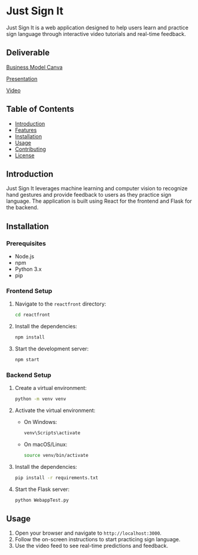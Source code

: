 # Just Sign It

Just Sign It is a web application designed to help users learn and practice sign language through interactive video tutorials and real-time feedback.

## Deliverable 
[Business Model Canva](BMC.pdf)

[Presentation](Pitch.pdf)

[Video](videoGGH25.mp4)


## Table of Contents

- [Introduction](#introduction)
- [Features](#features)
- [Installation](#installation)
- [Usage](#usage)
- [Contributing](#contributing)
- [License](#license)

## Introduction

Just Sign It leverages machine learning and computer vision to recognize hand gestures and provide feedback to users as they practice sign language. The application is built using React for the frontend and Flask for the backend.


## Installation

### Prerequisites

- Node.js
- npm
- Python 3.x
- pip

### Frontend Setup

1. Navigate to the `reactfront` directory:
    ```sh
    cd reactfront
    ```

2. Install the dependencies:
    ```sh
    npm install
    ```

3. Start the development server:
    ```sh
    npm start
    ```

### Backend Setup

1. Create a virtual environment:
    ```sh
    python -m venv venv
    ```

2. Activate the virtual environment:
    - On Windows:
        ```sh
        venv\Scripts\activate
        ```
    - On macOS/Linux:
        ```sh
        source venv/bin/activate
        ```

3. Install the dependencies:
    ```sh
    pip install -r requirements.txt
    ```

4. Start the Flask server:
    ```sh
    python WebappTest.py
    ```

## Usage

1. Open your browser and navigate to `http://localhost:3000`.
2. Follow the on-screen instructions to start practicing sign language.
3. Use the video feed to see real-time predictions and feedback.


